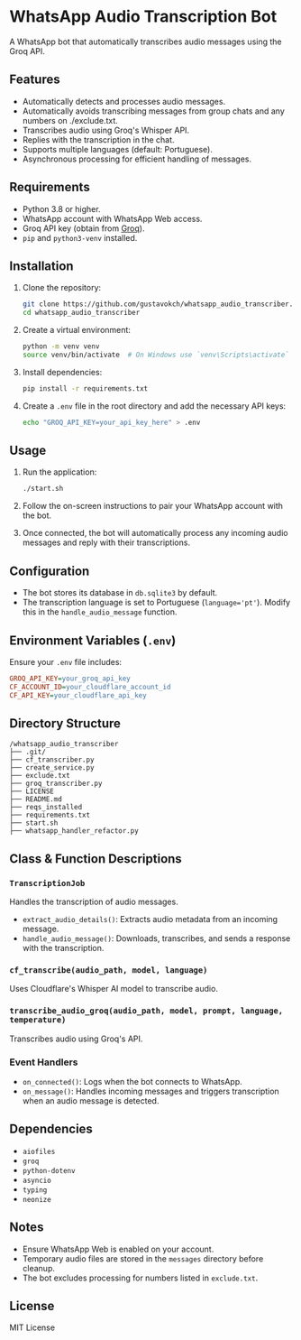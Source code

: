 # WhatsApp Audio Transcription Bot

A WhatsApp bot that automatically transcribes audio messages using the Groq API.

## Features

- Automatically detects and processes audio messages.
- Automatically avoids transcribing messages from group chats and any numbers on ./exclude.txt.
- Transcribes audio using Groq's Whisper API.
- Replies with the transcription in the chat.
- Supports multiple languages (default: Portuguese).
- Asynchronous processing for efficient handling of messages.

## Requirements

- Python 3.8 or higher.
- WhatsApp account with WhatsApp Web access.
- Groq API key (obtain from [Groq](https://www.groq.com/)).
- `pip` and `python3-venv` installed.

## Installation

1. Clone the repository:
   ```bash
   git clone https://github.com/gustavokch/whatsapp_audio_transcriber.git
   cd whatsapp_audio_transcriber
   ```

2. Create a virtual environment:
   ```bash
   python -m venv venv
   source venv/bin/activate  # On Windows use `venv\Scripts\activate`
   ```

3. Install dependencies:
   ```bash
   pip install -r requirements.txt
   ```

4. Create a `.env` file in the root directory and add the necessary API keys:
   ```bash
   echo "GROQ_API_KEY=your_api_key_here" > .env
   ```

## Usage

1. Run the application:
   ```bash
   ./start.sh
   ```

2. Follow the on-screen instructions to pair your WhatsApp account with the bot.

3. Once connected, the bot will automatically process any incoming audio messages and reply with their transcriptions.

## Configuration

- The bot stores its database in `db.sqlite3` by default.
- The transcription language is set to Portuguese (`language='pt'`). Modify this in the `handle_audio_message` function.

## Environment Variables (`.env`)
Ensure your `.env` file includes:
```ini
GROQ_API_KEY=your_groq_api_key
CF_ACCOUNT_ID=your_cloudflare_account_id
CF_API_KEY=your_cloudflare_api_key
```

## Directory Structure
```
/whatsapp_audio_transcriber
├── .git/
├── cf_transcriber.py
├── create_service.py
├── exclude.txt
├── groq_transcriber.py
├── LICENSE
├── README.md
├── reqs_installed
├── requirements.txt
├── start.sh
├── whatsapp_handler_refactor.py
```

## Class & Function Descriptions

### `TranscriptionJob`
Handles the transcription of audio messages.

- `extract_audio_details()`: Extracts audio metadata from an incoming message.
- `handle_audio_message()`: Downloads, transcribes, and sends a response with the transcription.

### `cf_transcribe(audio_path, model, language)`
Uses Cloudflare's Whisper AI model to transcribe audio.

### `transcribe_audio_groq(audio_path, model, prompt, language, temperature)`
Transcribes audio using Groq's API.

### Event Handlers
- `on_connected()`: Logs when the bot connects to WhatsApp.
- `on_message()`: Handles incoming messages and triggers transcription when an audio message is detected.

## Dependencies
- `aiofiles`
- `groq`
- `python-dotenv`
- `asyncio`
- `typing`
- `neonize`

## Notes
- Ensure WhatsApp Web is enabled on your account.
- Temporary audio files are stored in the `messages` directory before cleanup.
- The bot excludes processing for numbers listed in `exclude.txt`.

## License
MIT License


